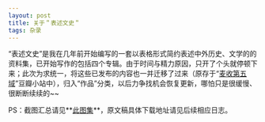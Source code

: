 ```yaml
---
layout: post
title: 关于＂表述文史＂
tags: 杂录
---
```


“表述文史”是我在几年前开始编写的一套以表格形式简约表述中外历史、文学的的资料集，已开始写作的包括四个专辑。由于时间与精力原因，只开了个头就停顿下来；此次为求统一，将这些已发布的内容也一并迁移了过来（原存于“[麦收第五域](http://site.douban.com/187278/)”豆瓣小站中），归入“作品”分类，以后力争找机会恢复更新，哪怕只是很缓慢、很断断续续的~~

PS：截图汇总请见**[此图集](http://photo.163.com/cpxxpc/#m=1&aid=259071598&p=1)**，原文稿具体下载地址请见后续相应日志。